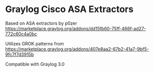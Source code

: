 # Graylog Cisco ASA Extractors

Based on ASA extractors by p0zer
https://marketplace.graylog.org/addons/dd15fb60-75ff-466f-ad27-772c60c4a0bc

Utilizes GROK patterns from https://marketplace.graylog.org/addons/407e8aa2-67b2-41a7-9bf5-9fc7f7d3915b

Compatible with Graylog 3.0
